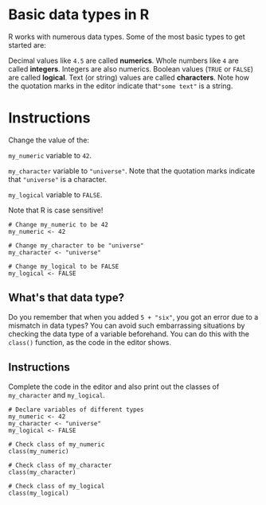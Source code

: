 # Basic data types in R
R works with numerous data types. Some of the most basic types to get started are:

Decimal values like `4.5` are called **numerics**.
Whole numbers like `4` are called **integers**. Integers are also numerics.
Boolean values (`TRUE` or `FALSE`) are called **logical**.
Text (or string) values are called **characters**.
Note how the quotation marks in the editor indicate that`"some text"` is a string.

# Instructions
Change the value of the:

`my_numeric` variable to `42`.

`my_character` variable to `"universe"`. Note that the quotation marks indicate that `"universe"` is a character.

`my_logical` variable to `FALSE`.

Note that R is case sensitive!

```
# Change my_numeric to be 42
my_numeric <- 42

# Change my_character to be "universe"
my_character <- "universe"

# Change my_logical to be FALSE
my_logical <- FALSE
```


## What's that data type?
Do you remember that when you added `5 + "six"`, you got an error due to a mismatch in data types? You can avoid such embarrassing situations by checking the data type of a variable beforehand. You can do this with the `class()` function, as the code in the editor shows.

## Instructions

Complete the code in the editor and also print out the classes of `my_character` and `my_logical`.

```
# Declare variables of different types
my_numeric <- 42
my_character <- "universe"
my_logical <- FALSE 

# Check class of my_numeric
class(my_numeric)

# Check class of my_character
class(my_character)

# Check class of my_logical
class(my_logical)
```

